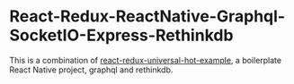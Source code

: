 # React-Redux-ReactNative-Graphql-SocketIO-Express-Rethinkdb

This is a combination of [react-redux-universal-hot-example](https://github.com/erikras/react-redux-universal-hot-example),
a boilerplate React Native project, graphql and rethinkdb.
